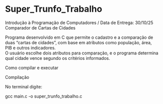 # Super_Trunfo_Trabalho
Introdução à Programação de Computadores / Data de Entrega: 30/10/25
Comparador de Cartas de Cidades

Programa desenvolvido em C que permite o cadastro e a comparação de duas “cartas de cidades”, com base em atributos como população, área, PIB e outros indicadores.  
O usuário escolhe dois atributos para comparação, e o programa determina qual cidade vence segundo os critérios informados.

Como compilar e executar

Compilação

No terminal digite:

gcc main.c -o super_trunfo_trabalho.c
